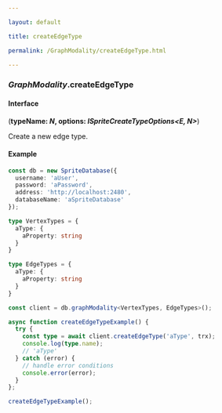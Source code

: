 ```yaml
---

layout: default

title: createEdgeType

permalink: /GraphModality/createEdgeType.html

---
```


### _GraphModality_.createEdgeType

#### Interface

(**typeName: *N*, options: *ISpriteCreateTypeOptions&lt;E, N&gt;***)

Create a new edge type.

#### Example

```ts
const db = new SpriteDatabase({
  username: 'aUser',
  password: 'aPassword',
  address: 'http://localhost:2480',
  databaseName: 'aSpriteDatabase'
});

type VertexTypes = {
  aType: {
    aProperty: string
  }
}

type EdgeTypes = {
  aType: {
    aProperty: string
  }
}

const client = db.graphModality<VertexTypes, EdgeTypes>();

async function createEdgeTypeExample() {
  try {
    const type = await client.createEdgeType('aType', trx);
    console.log(type.name);
    // 'aType'
  } catch (error) {
    // handle error conditions
    console.error(error);
  }
};

createEdgeTypeExample();
```

